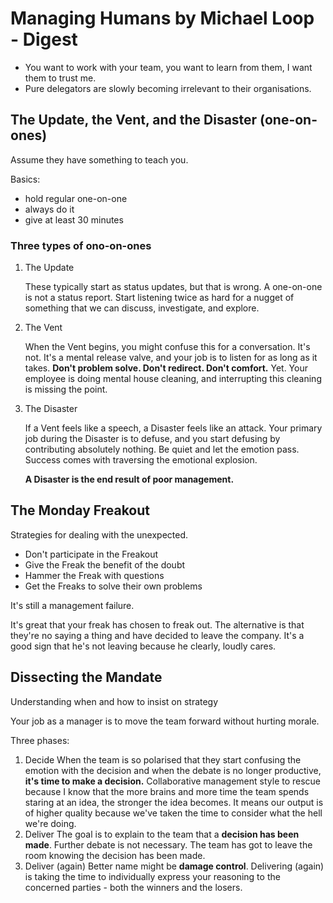 # Managing Humans by Michael Loop - Digest


- You want to work with your team, you want to learn from them, I want them to trust me.
- Pure delegators are slowly becoming irrelevant to their organisations.

## The Update, the Vent, and the Disaster (one-on-ones)

Assume they have something to teach you.

Basics:

- hold regular one-on-one
- always do it
- give at least 30 minutes

### Three types of ono-on-ones

1. The Update

    These typically start as status updates, but that is wrong. A one-on-one is not a status report. Start listening twice as hard for a nugget of something that we can discuss, investigate, and explore.

2. The Vent

    When the Vent begins, you might confuse this for a conversation. It's not. It's a mental release valve, and your job is to listen for as long as it takes. **Don't problem solve. Don't redirect. Don't comfort.** Yet. Your employee is doing mental house cleaning, and interrupting this cleaning is missing the point.

3. The Disaster

    If a Vent feels like a speech, a Disaster feels like an attack. Your primary job during the Disaster is to defuse, and you start defusing by contributing absolutely nothing. Be quiet and let the emotion pass. Success comes with traversing the emotional explosion. 

    **A Disaster is the end result of poor management.**

## The Monday Freakout

Strategies for dealing with the unexpected.

- Don't participate in the Freakout
- Give the Freak the benefit of the doubt
- Hammer the Freak with questions
- Get the Freaks to solve their own problems

It's still a management failure.

It's great that your freak has chosen to freak out. The alternative is that they're no saying a thing and have decided to leave the company. It's a good sign that he's not leaving because he clearly, loudly cares.

## Dissecting the Mandate

Understanding when and how to insist on strategy

Your job as a manager is to move the team forward without hurting morale.

Three phases:

1. Decide
When the team is so polarised that they start confusing the emotion with the decision and when the debate is no longer productive, **it's time to make a decision.** 
Collaborative management style to rescue because I know that the more brains and more time the team spends staring at an idea, the stronger the idea becomes.
It means our output is of higher quality because we've taken the time to consider what the hell we're doing.
2. Deliver
The goal is to explain to the team that a **decision has been made**. Further debate is not necessary. The team has got to leave the room knowing the decision has been made.
3. Deliver (again)
Better name might be **damage control**. Delivering (again) is taking the time to individually express your reasoning to the concerned parties - both the winners and the losers.
